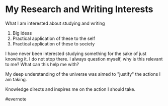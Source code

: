 # My Research and Writing Interests

What I am interested about studying and writing

1. Big ideas
2. Practical application of these to the self
3. Practical application of these to society

I have never been interested studying something for the sake of just knowing it. I do not stop there. I always question myself, why is this relevant to me? What can this help me with?

My deep understanding of the universe was aimed to "justify" the actions I am taking.

Knowledge directs and inspires me on the action I should take.

\#evernote

